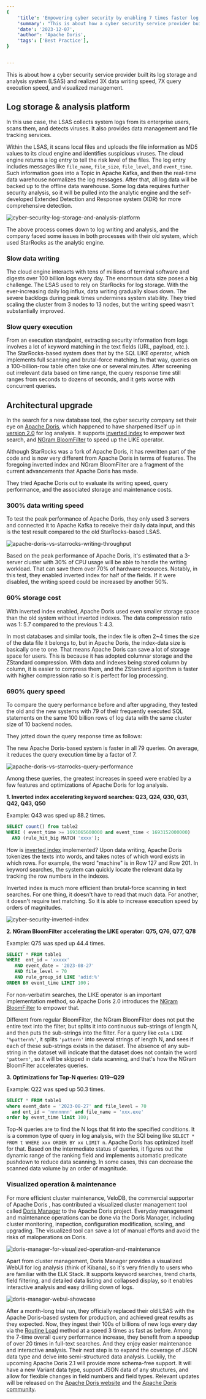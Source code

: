 ```yaml
---
{
    'title': 'Empowering cyber security by enabling 7 times faster log analysis',
    'summary': "This is about how a cyber security service provider built its log storage and analysis system (LSAS) and realized 3X data writing speed, 7X query execution speed, and visualized management.",
    'date': '2023-12-07',
    'author': 'Apache Doris',
    'tags': ['Best Practice'],
}


---
```


<!-- 
Licensed to the Apache Software Foundation (ASF) under one
or more contributor license agreements.  See the NOTICE file
distributed with this work for additional information
regarding copyright ownership.  The ASF licenses this file
to you under the Apache License, Version 2.0 (the
"License"); you may not use this file except in compliance
with the License.  You may obtain a copy of the License at

  http://www.apache.org/licenses/LICENSE-2.0

Unless required by applicable law or agreed to in writing,
software distributed under the License is distributed on an
"AS IS" BASIS, WITHOUT WARRANTIES OR CONDITIONS OF ANY
KIND, either express or implied.  See the License for the
specific language governing permissions and limitations
under the License.
-->

This is about how a cyber security service provider built its log storage and analysis system (LSAS) and realized 3X data writing speed, 7X query execution speed, and visualized management. 

## Log storage & analysis platform

In this use case, the LSAS collects system logs from its enterprise users, scans them, and detects viruses. It also provides data management and file tracking services. 

Within the LSAS, it scans local files and uploads the file information as MD5 values to its cloud engine and identifies suspicious viruses. The cloud engine returns a log entry to tell the risk level of the files. The log entry includes messages like `file_name`, `file_size`, `file_level`, and `event_time`. Such information goes into a Topic in Apache Kafka, and then the real-time data warehouse normalizes the log messages. After that, all log data will be backed up to the offline data warehouse. Some log data requires further security analysis, so it will be pulled into the analytic engine and the self-developed Extended Detection and Response system (XDR) for more comprehensive detection. 

![cyber-security-log-storage-and-analysis-platform](../static/images/cyber-security-log-storage-and-analysis-platform.png)

The above process comes down to log writing and analysis, and the company faced some issues in both processes with their old system, which used StarRocks as the analytic engine.

### Slow data writing

The cloud engine interacts with tens of millions of terminal software and digests over 100 billion logs every day. The enormous data size poses a big challenge. The LSAS used to rely on StarRocks for log storage. With the ever-increasing daily log influx, data writing gradually slows down. The severe backlogs during peak times undermines system stability. They tried scaling the cluster from 3 nodes to 13 nodes, but the writing speed wasn't substantially improved.

### Slow query execution

From an execution standpoint, extracting security information from logs involves a lot of keyword matching in the text fields (URL, payload, etc.). The StarRocks-based system does that by the SQL LIKE operator, which implements full scanning and brutal-force matching. In that way, queries on a 100-billion-row table often take one or several minutes. After screening out irrelevant data based on time range, the query response time still ranges from seconds to dozens of seconds, and it gets worse with concurrent queries.

## Architectural upgrade

In the search for a new database tool, the cyber security company set their eye on [Apache Doris](https://doris.apache.org/zh-CN/), which happened to have sharpened itself up in [version 2.0](https://doris.apache.org/zh-CN/blog/release-note-2.0.0) for log analysis. It supports [inverted index](https://doris.apache.org/docs/dev/data-table/index/inverted-index/) to empower text search, and [NGram BloomFilter](https://doris.apache.org/docs/dev/data-table/index/ngram-bloomfilter-index?_highlight=ngram) to speed up the LIKE operator. 

Although StarRocks was a fork of Apache Doris, it has rewritten part of the code and is now very different from Apache Doris in terms of features. The foregoing inverted index and NGram BloomFilter are a fragment of the current advancements that Apache Doris has made.

They tried Apache Doris out to evaluate its writing speed, query performance, and the associated storage and maintenance costs. 

### 300% data writing speed

To test the peak performance of Apache Doris, they only used 3 servers and connected it to Apache Kafka to receive their daily data input, and this is the test result compared to the old StarRocks-based LSAS.

![apache-doris-vs-starrocks-writing-throughput](../static/images/apache-doris-vs-starrocks-writing-throughput.png)

Based on the peak performance of Apache Doris, it's estimated that a 3-server cluster with 30% of CPU usage will be able to handle the writing workload. That can save them over 70% of hardware resources. Notably, in this test, they enabled inverted index for half of the fields. If it were disabled, the writing speed could be increased by another 50%.

### 60% storage cost

With inverted index enabled, Apache Doris used even smaller storage space than the old system without inverted indexes. The data compression ratio was 1: 5.7 compared to the previous 1: 4.3.

In most databases and similar tools, the index file is often 2~4 times the size of the data file it belongs to, but in Apache Doris, the index-data size is basically one to one. That means Apache Doris can save a lot of storage space for users. This is because it has adopted columnar storage and the ZStandard compression. With data and indexes being stored column by column, it is easier to compress them, and the ZStandard algorithm is faster with higher compression ratio so it is perfect for log processing. 

### 690% query speed

To compare the query performance before and after upgrading, they tested the old and the new systems with 79 of their frequently executed SQL statements on the same 100 billion rows of log data with the same cluster size of 10 backend nodes.

They jotted down the query response time as follows:

The new Apache Doris-based system is faster in all 79 queries. On average, it reduces the query execution time by a factor of 7.

![apache-doris-vs-starrocks-query-performance](../static/images/apache-doris-vs-starrocks-query-performance.png)

Among these queries, the greatest increases in speed were enabled by a few features and optimizations of Apache Doris for log analysis.

**1. Inverted index accelerating keyword searches: Q23, Q24, Q30, Q31, Q42, Q43, Q50**

Example: Q43 was sped up 88.2 times.

```SQL
SELECT count() from table2 
WHERE ( event_time >= 1693065600000 and event_time < 1693152000000) 
  AND (rule_hit_big MATCH 'xxxx');
```

How is [inverted index](https://doris.apache.org/docs/dev/data-table/index/inverted-index/) implemented? Upon data writing, Apache Doris tokenizes the texts into words, and takes notes of which word exists in which rows. For example, the word "machine" is in Row 127 and Row 201. In keyword searches, the system can quickly locate the relevant data by tracking the row numbers in the indexes.

Inverted index is much more efficient than brutal-force scanning in text searches. For one thing, it doesn't have to read that much data. For another, it doesn't require text matching. So it is able to increase execution speed by orders of magnitudes.

![cyber-security-inverted-index](../static/images/cyber-security-inverted-index.png)

**2. NGram BloomFilter accelerating the LIKE operator: Q75, Q76, Q77, Q78**

Example: Q75 was sped up 44.4 times.

```SQL
SELECT * FROM table1
WHERE  ent_id = 'xxxxx'   
   AND event_date = '2023-08-27'   
   AND file_level = 70     
   AND rule_group_id LIKE 'adid:%'     
ORDER BY event_time LIMIT 100；
```

For non-verbatim searches, the LIKE operator is an important implementation method, so Apache Doris 2.0 introduces the [NGram BloomFilter](https://doris.apache.org/docs/dev/data-table/index/ngram-bloomfilter-index) to empower that. 

Different from regular BloomFilter, the NGram BloomFilter does not put the entire text into the filter, but splits it into continuous sub-strings of length N, and then puts the sub-strings into the filter. For a query like `cola LIKE '%pattern%'`, it splits `'pattern'` into several strings of length N, and sees if each of these sub-strings exists in the dataset. The absence of any sub-string in the dataset will indicate that the dataset does not contain the word `'pattern'`, so it will be skipped in data scanning, and that's how the NGram BloomFilter accelerates queries.

**3. Optimizations for Top-N queries: Q19~Q29**

Example: Q22 was sped up 50.3 times.

```SQL
SELECT * FROM table1
where event_date = '2023-08-27' and file_level = 70 
  and ent_id = 'nnnnnnn' and file_name = 'xxx.exe'
order by event_time limit 100;
```

Top-N queries are to find the N logs that fit into the specified conditions. It is a common type of query in log analysis, with the SQl being like `SELECT * FROM t WHERE xxx ORDER BY xx LIMIT n`. Apache Doris has optimized itself for that. Based on the intermediate status of queries, it figures out the dynamic range of the ranking field and implements automatic predicate pushdown to reduce data scanning. In some cases, this can decrease the scanned data volume by an order of magnitude.

### Visualized operation & maintenance

For more efficient cluster maintenance, VeloDB, the commercial supporter of Apache Doris , has contributed a visualized cluster management tool called [Doris Manager](https://github.com/apache/doris-manager) to the Apache Doris project. Everyday management and maintenance operations can be done via the Doris Manager, including cluster monitoring, inspection, configuration modification, scaling, and upgrading. The visualized tool can save a lot of manual efforts and avoid the risks of maloperations on Doris.

![doris-manager-for-visualized-operation-and-maintenance](../static/images/doris-manager-for-visualized-operation-and-maintenance.png)

Apart from cluster management, Doris Manager provides a visualized WebUI for log analysis (think of Kibana), so it's very friendly to users who are familiar with the ELK Stack. It supports keyword searches, trend charts, field filtering, and detailed data listing and collapsed display, so it enables interactive analysis and easy drilling down of logs.

![doris-manager-webui-showcase](../static/images/doris-manager-webui-showcase.png)

After a month-long trial run, they officially replaced their old LSAS with the Apache Doris-based system for production, and achieved great results as they expected. Now, they ingest their 100s of billions of new logs every day via the [Routine Load](https://doris.apache.org/docs/dev/data-operate/import/import-way/routine-load-manual/) method at a speed 3 times as fast as before. Among the 7-time overall query performance increase, they benefit from a speedup of over 20 times in full-text searches. And they enjoy easier maintenance and interactive analysis. Their next step is to expand the coverage of JSON data type and delve into semi-structured data analysis. Luckily, the upcoming Apache Doris 2.1 will provide more schema-free support. It will have a new Variant data type, support JSON data of any structures, and allow for flexible changes in field numbers and field types. Relevant updates will be released on the [Apache Doris website](https://doris.apache.org/) and the [Apache Doris community](https://join.slack.com/t/apachedoriscommunity/shared_invite/zt-1t3wfymur-0soNPATWQ~gbU8xutFOLog).
